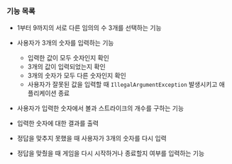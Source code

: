 ### 기능 목록

- 1부터 9까지의 서로 다른 임의의 수 3개를 선택하는 기능


- 사용자가 3개의 숫자를 입력하는 기능
    - 입력한 값이 모두 숫자인지 확인
    - 3개의 값이 입력되었는지 확인
    - 3개의 숫자가 모두 다른 숫자인지 확인
    - 사용자가 잘못된 값을 입력할 때 `IllegalArgumentException` 발생시키고 애플리케이션 종료
- 사용자가 입력한 숫자에서 볼과 스트라이크의 개수를 구하는 기능
- 입력한 숫자에 대한 결과를 출력


- 정답을 맞추지 못했을 때 사용자가 3개의 숫자를 다시 입력
- 정답을 맞췄을 때 게임을 다시 시작하거나 종료할지 여부를 입력하는 기능
